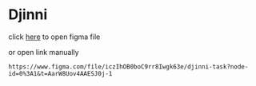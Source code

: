 # Djinni

click [here](https://www.figma.com/file/iczIhOB0boC9rr8Iwgk63e/djinni-task?node-id=0%3A1&t=AarW8Uov4AAESJ0j-1) to open figma file

or open link manually

`https://www.figma.com/file/iczIhOB0boC9rr8Iwgk63e/djinni-task?node-id=0%3A1&t=AarW8Uov4AAESJ0j-1`
